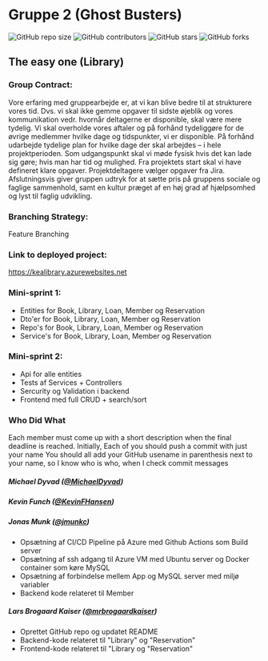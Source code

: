 # Gruppe 2 (Ghost Busters)

![GitHub repo size](https://img.shields.io/github/repo-size/GhostBusters-kea/Library_Backend)
![GitHub contributors](https://img.shields.io/github/contributors/GhostBusters-kea/Library_Backend)
![GitHub stars](https://img.shields.io/github/stars/GhostBusters-kea/Library_Backend)
![GitHub forks](https://img.shields.io/github/forks/GhostBusters-kea/Library_Backend)

## The easy one (Library)

### Group Contract:
Vore erfaring med gruppearbejde er, at vi kan blive bedre til at strukturere vores tid.
Dvs. vi skal ikke gemme opgaver til sidste øjeblik og vores kommunikation vedr. hvornår deltagerne er disponible, skal være mere tydelig.
Vi skal overholde vores aftaler og på forhånd tydeliggøre for de øvrige medlemmer hvilke dage og tidspunkter, vi  er disponible.
På forhånd udarbejde tydelige plan for hvilke dage der skal arbejdes – i hele projektperioden.
Som udgangspunkt skal vi møde fysisk hvis det kan lade sig gøre; hvis man har tid og mulighed.
Fra projektets start skal vi have defineret klare opgaver. Projektdeltagere vælger opgaver fra Jira.
Afslutningsvis giver gruppen udtryk for at sætte pris på gruppens sociale og faglige sammenhold, samt en kultur præget af en høj grad af hjælpsomhed og lyst til faglig udvikling.


### Branching Strategy:
Feature Branching

### Link to deployed project:
https://kealibrary.azurewebsites.net

### Mini-sprint 1:
* Entities for Book, Library, Loan, Member og Reservation
* Dto'er for Book, Library, Loan, Member og Reservation
* Repo's for Book, Library, Loan, Member og Reservation
* Service's for Book, Library, Loan, Member og Reservation

### Mini-sprint 2:
* Api for alle entities
* Tests af Services + Controllers
* Sercurity og Validation i backend
* Frontend med full CRUD + search/sort


### Who Did What
Each member must come up with a short description when the final deadline is reached. Initially, Each of you should push a commit with just your name You should all add your GitHub usename in parenthesis next to your name, so I know who is who, when I check commit messages

##### Michael Dyvad ([@MichaelDyvad](https://github.com/MichaelDyvad))

##### Kevin Funch ([@KevinFHansen](https://github.com/KevinFHansen))

##### Jonas Munk ([@jmunkc](https://github.com/jmunkc))
* Opsætning af CI/CD Pipeline på Azure med Github Actions som Build server
* Opsætning af ssh adgang til Azure VM med Ubuntu server og Docker container som køre MySQL
* Opsætning af forbindelse mellem App og MySQL server med miljø variabler
* Backend kode relateret til Member

##### Lars Brogaard Kaiser ([@mrbrogaardkaiser](https://github.com/mrbrogaardkaiser))
* Oprettet GitHub repo og updatet README
* Backend-kode relateret til "Library" og "Reservation"
* Frontend-kode relateret til "Library og "Reservation"
